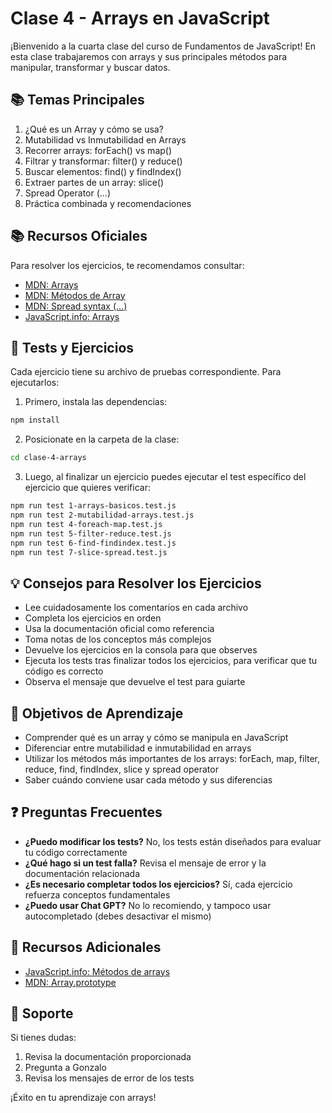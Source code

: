 # Clase 4 - Arrays en JavaScript

¡Bienvenido a la cuarta clase del curso de Fundamentos de JavaScript! En esta clase trabajaremos con arrays y sus principales métodos para manipular, transformar y buscar datos.

## 📚 Temas Principales
1. ¿Qué es un Array y cómo se usa?
2. Mutabilidad vs Inmutabilidad en Arrays
3. Recorrer arrays: forEach() vs map()
4. Filtrar y transformar: filter() y reduce()
5. Buscar elementos: find() y findIndex()
6. Extraer partes de un array: slice()
7. Spread Operator (...)
8. Práctica combinada y recomendaciones

## 📚 Recursos Oficiales
Para resolver los ejercicios, te recomendamos consultar:

- [MDN: Arrays](https://developer.mozilla.org/es/docs/Web/JavaScript/Reference/Global_Objects/Array)
- [MDN: Métodos de Array](https://developer.mozilla.org/es/docs/Web/JavaScript/Reference/Global_Objects/Array#instance_methods)
- [MDN: Spread syntax (...)](https://developer.mozilla.org/es/docs/Web/JavaScript/Reference/Operators/Spread_syntax)
- [JavaScript.info: Arrays](https://javascript.info/array)

## 🧪 Tests y Ejercicios
Cada ejercicio tiene su archivo de pruebas correspondiente. Para ejecutarlos:

1. Primero, instala las dependencias:
```bash
npm install
```
2. Posicionate en la carpeta de la clase:
```bash
cd clase-4-arrays
```
3. Luego, al finalizar un ejercicio puedes ejecutar el test específico del ejercicio que quieres verificar:
```bash
npm run test 1-arrays-basicos.test.js
npm run test 2-mutabilidad-arrays.test.js
npm run test 4-foreach-map.test.js
npm run test 5-filter-reduce.test.js
npm run test 6-find-findindex.test.js
npm run test 7-slice-spread.test.js
```

## 💡 Consejos para Resolver los Ejercicios
- Lee cuidadosamente los comentarios en cada archivo
- Completa los ejercicios en orden
- Usa la documentación oficial como referencia
- Toma notas de los conceptos más complejos
- Devuelve los ejercicios en la consola para que observes
- Ejecuta los tests tras finalizar todos los ejercicios, para verificar que tu código es correcto
- Observa el mensaje que devuelve el test para guiarte

## 🎯 Objetivos de Aprendizaje
- Comprender qué es un array y cómo se manipula en JavaScript
- Diferenciar entre mutabilidad e inmutabilidad en arrays
- Utilizar los métodos más importantes de los arrays: forEach, map, filter, reduce, find, findIndex, slice y spread operator
- Saber cuándo conviene usar cada método y sus diferencias

## ❓ Preguntas Frecuentes
- **¿Puedo modificar los tests?** No, los tests están diseñados para evaluar tu código correctamente
- **¿Qué hago si un test falla?** Revisa el mensaje de error y la documentación relacionada
- **¿Es necesario completar todos los ejercicios?** Sí, cada ejercicio refuerza conceptos fundamentales
- **¿Puedo usar Chat GPT?** No lo recomiendo, y tampoco usar autocompletado (debes desactivar el mismo)

## 🚀 Recursos Adicionales
- [JavaScript.info: Métodos de arrays](https://javascript.info/array-methods)
- [MDN: Array.prototype](https://developer.mozilla.org/es/docs/Web/JavaScript/Reference/Global_Objects/Array/prototype)

## 🤝 Soporte
Si tienes dudas:
1. Revisa la documentación proporcionada
2. Pregunta a Gonzalo
3. Revisa los mensajes de error de los tests

¡Éxito en tu aprendizaje con arrays!